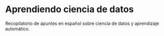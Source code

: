 # Aprendiendo ciencia de datos

Recopilatorio de apuntes en español sobre ciencia de datos y aprendizaje automático.
